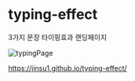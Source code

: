 # typing-effect
 3가지 문장 타이핑효과 랜딩페이지

![typingPage](https://user-images.githubusercontent.com/69416518/114973773-164b3580-9ebc-11eb-8980-7073eda3611a.JPG)

https://jinsu1.github.io/typing-effect/
